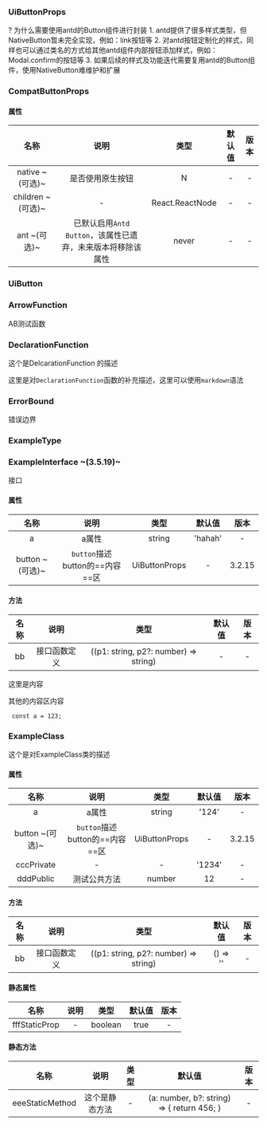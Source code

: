 ### UiButtonProps

? 为什么需要使用antd的Button组件进行封装
    1. antd提供了很多样式类型，但NativeButton暂未完全实现，例如：link按钮等
    2. 对antd按钮定制化的样式，同样也可以通过类名的方式给其他antd组件内部按钮添加样式，例如：Modal.confirm的按钮等
    3. 如果后续的样式及功能迭代需要复用antd的Button组件，使用NativeButton难维护和扩展


### CompatButtonProps

#### 属性

|名称|说明|类型|默认值|版本|
|:--:|:--:|:--:|:---:|:--:|
|native ~(可选)~|是否使用原生按钮|N|-|-|
|children ~(可选)~|-|React.ReactNode|-|-|
|ant ~(可选)~|已默认启用`Antd Button`，该属性已遗弃，未来版本将移除该属性|never|-|-|


### UiButton


### ArrowFunction

 AB测试函数


### DeclarationFunction

这个是DelcarationFunction 的描述

这里是对`DeclarationFunction`函数的补充描述，这里可以使用`markdown`语法

### ErrorBound

错误边界


### ExampleType


### ExampleInterface ~(3.5.19)~

接口

#### 属性

|名称|说明|类型|默认值|版本|
|:--:|:--:|:--:|:---:|:--:|
|a|a属性|string|'hahah'|-|
|button ~(可选)~|`button`描述  button的==内容==区|UiButtonProps|-|3.2.15|

#### 方法

|名称|说明|类型|默认值|版本|
|:--:|:--:|:--:|:---:|:--:|
|bb|接口函数定义|((p1: string, p2?: number) => string)|-|-|

这里是内容

其他的内容区内容

```tsx
 const a = 123;
```

### ExampleClass

这个是对ExampleClass类的描述

#### 属性

|名称|说明|类型|默认值|版本|
|:--:|:--:|:--:|:---:|:--:|
|a|a属性|string|'124'|-|
|button ~(可选)~|`button`描述  button的==内容==区|UiButtonProps|-|3.2.15|
|cccPrivate|-|-|'1234'|-|
|dddPublic|测试公共方法|number|12|-|

#### 方法

|名称|说明|类型|默认值|版本|
|:--:|:--:|:--:|:---:|:--:|
|bb|接口函数定义|((p1: string, p2?: number) => string)|() => ''|-|

#### 静态属性

|名称|说明|类型|默认值|版本|
|:--:|:--:|:--:|:---:|:--:|
|fffStaticProp|-|boolean|true|-|

#### 静态方法

|名称|说明|类型|默认值|版本|
|:--:|:--:|:--:|:---:|:--:|
|eeeStaticMethod|这个是静态方法|-|(a: number, b?: string) => {     return 456;   }|-|

